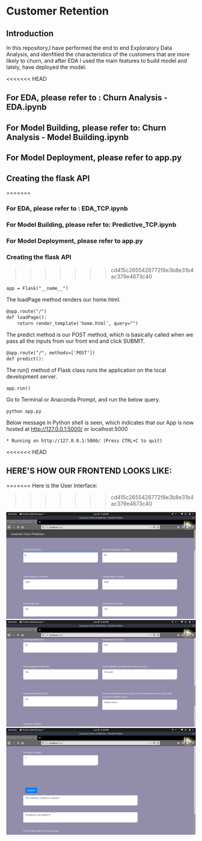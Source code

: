 # Customer Retention


## Introduction
In this repository,I have performed the end to end Exploratory Data Analysis, and idenfitied the characteristics of the customers that are more likely to churn, and  after EDA I used the main features to build model and lately, have deployed the model.

<<<<<<< HEAD
## For EDA, please refer to : Churn Analysis - EDA.ipynb
## For Model Building, please refer to: Churn Analysis - Model Building.ipynb
## For Model Deployment, please refer to app.py


## Creating the flask API
=======
### For EDA, please refer to : EDA_TCP.ipynb
### For Model Building, please refer to: Predictive_TCP.ipynb
### For Model Deployment, please refer to app.py


### Creating the flask API
>>>>>>> cd415c2655428772f8e3b8e31b4ac379e4673c40

```
app = Flask("__name__")
```

The loadPage method renders our home.html.
```
@app.route("/")
def loadPage():
	return render_template('home.html', query="")
```

The predict method is our POST method, which is basically called when we pass all the inputs from our front end and click SUBMIT.
```
@app.route("/", methods=['POST'])
def predict():
```
  
The run() method of Flask class runs the application on the local development server.
```
app.run()
```

Go to Terminal or Anaconda Prompt, and run the below query.
```
python app.py
```


Below message in Python shell is seen, which indicates that our App is now hosted at http://127.0.0.1:5000/ or localhost:5000
```
* Running on http://127.0.0.1:5000/ (Press CTRL+C to quit)
```


<<<<<<< HEAD
## HERE'S HOW OUR FRONTEND LOOKS LIKE:
=======
Here is the User Interface:
>>>>>>> cd415c2655428772f8e3b8e31b4ac379e4673c40

![Customer Retention](https://github.com/aman-ku/Telecom-Customer-Churn/blob/f2ed34ca267640f3c7f5a1c534f1aad4a3a10b1b/images/Screenshot%20from%202021-06-29%2020-54-03.png)
![Customer Retention](https://github.com/aman-ku/Telecom-Customer-Churn/blob/46e332b40562667d115bae2905333da8558eec51/images/Screenshot%20from%202021-06-29%2020-54-25.png)
![Customer Retention](https://github.com/aman-ku/Telecom-Customer-Churn/blob/46e332b40562667d115bae2905333da8558eec51/images/Screenshot%20from%202021-06-29%2020-54-08.png)
